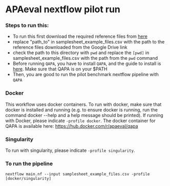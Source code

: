 # APAeval nextflow pilot run

### Steps to run this:
 - To run this first download the required reference files from [here](https://drive.google.com/drive/folders/1MUMilzaqef9u0sjScxzgi0JPTKAFQq_T?usp=sharing)
 - replace "path_to" in samplesheet_example_files.csv with the path to the reference files downloaded from the Google Drive link
 - check the path to this directory with `pwd` and replace the `[pwd]` in samplesheet_example_files.csv with the path from the `pwd` command
 - Before running `QAPA`, you have to install `QAPA`, and the guide to install is [here](https://github.com/morrislab/qapa). Make sure that QAPA is on your $PATH
 - Then, you are good to run the pilot benchmark nextflow pipeline with `QAPA`

### Docker
This workflow uses docker containers. To run with docker, make sure that docker is installed and running (e.g. to ensure docker is running, run the command docker --help and a help message should be printed). If running with Docker, please indicate `-profile docker`.
The docker container for QAPA is available here: https://hub.docker.com/r/apaeval/qapa

### Singularity
To run with singularity, please indicate `-profile singularity`.

### To run the pipeline
```
nextflow main.nf --input samplesheet_example_files.csv -profile [docker/singularity]
```
